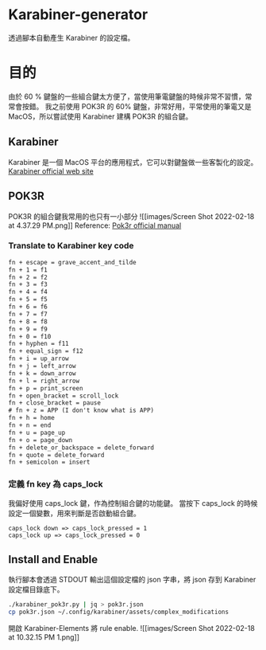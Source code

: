 # Karabiner-generator
透過腳本自動產生 Karabiner 的設定檔。

# 目的
由於 60 % 鍵盤的一些組合鍵太方便了，當使用筆電鍵盤的時候非常不習慣，常常會按錯。
我之前使用 POK3R 的 60% 鍵盤，非常好用，平常使用的筆電又是 MacOS，所以嘗試使用 Karabiner 建構 POK3R 的組合鍵。

## Karabiner
Karabiner 是一個 MacOS 平台的應用程式，它可以對鍵盤做一些客製化的設定。
[Karabiner official web site](https://karabiner-elements.pqrs.org/)

## POK3R
POK3R 的組合鍵我常用的也只有一小部分
![[images/Screen Shot 2022-02-18 at 4.37.29 PM.png]]
Reference: [Pok3r official manual](http://www.vortexgear.tw/db/upload/webdata4/6vortex_20166523361966663.pdf)

### Translate to Karabiner key code

```txt
fn + escape = grave_accent_and_tilde
fn + 1 = f1
fn + 2 = f2
fn + 3 = f3
fn + 4 = f4
fn + 5 = f5
fn + 6 = f6
fn + 7 = f7
fn + 8 = f8
fn + 9 = f9
fn + 0 = f10
fn + hyphen = f11
fn + equal_sign = f12
fn + i = up_arrow
fn + j = left_arrow
fn + k = down_arrow
fn + l = right_arrow
fn + p = print_screen
fn + open_bracket = scroll_lock
fn + close_bracket = pause
# fn + z = APP (I don't know what is APP)
fn + h = home
fn + n = end
fn + u = page_up
fn + o = page_down
fn + delete_or_backspace = delete_forward
fn + quote = delete_forward
fn + semicolon = insert
```

### 定義 fn key 為 caps_lock
我偏好使用 caps_lock 鍵，作為控制組合鍵的功能鍵。
當按下 caps_lock 的時候設定一個變數，用來判斷是否啟動組合鍵。
```
caps_lock down => caps_lock_pressed = 1
caps_lock up => caps_lock_pressed = 0
```

## Install and Enable
執行腳本會透過 STDOUT 輸出這個設定檔的 json 字串，將 json 存到 Karabiner 設定檔目錄底下。
```bash
./karabiner_pok3r.py | jq > pok3r.json
cp pok3r.json ~/.config/karabiner/assets/complex_modifications
```

開啟 Karabiner-Elements 將 rule enable.
![[images/Screen Shot 2022-02-18 at 10.32.15 PM 1.png]]

